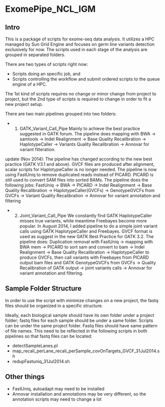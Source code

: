 ExomePipe_NCL_IGM
=================

Intro
-----------------

This is a package of scripts for exome-seq data analysis. It utilizes a HPC managed by Sun Grid Engine and focuses on germ line variants detection exclusively for now. The scripts used in each stage of the analysis are grouped in separated folders.

There are two types of scripts right now:
* Scripts doing an specific job, and
* Scripts controlling the workflow and submit ordered scripts to the queue engine of a HPC.

The 1st kind of scripts requires no change or minor change from project to project, but the 2nd type of scripts is required to change in order to fit a new project setup.

There are two main pipelines grouped into two folders:

* 1. GATK_Variant_Call_Pipe
Mainly to achieve the best practice suggested in GATK forum. The pipeline does mapping with BWA -> samtools -> Indel Realignment -> Base Quality Recalibration -> HaplotypeCaller -> Variants Quality Recalibration -> Annovar for variant filteration.

update (Nov 2014):
The pipeline has changed according to the new best practice (GATK V3.1 and above). GVCF files are produced after alignment, scalar scripts for HaplotypeCaller is no longer needed. The pipeline is now using FastUniq to remove duplicated reads instead of PICARD. PICARD is still used to convert SAM files into sorted BAMs. The pipeline does the following jobs:
FastUniq -> BWA -> PICARD -> Indel Realignment -> Base Quality Recalibration -> HaplotypeCaller(GVCFs) -> GenotypeGVCFs from GVCFs -> Variant Quality Recalibration -> Annovar for variant annotation and filtering


* 2. Joint_Variant_Call_Pipe
We constantly find GATK HaplotypeCaller misses true variants, while meantime Freebayes become more popular. In August 2014, I added pipeline to do a simple joint variant calls using GATK HaplotypeCaller and Freebayes. GVCF format is used as suggest in the new GATK Best Practice for GATK 3.2. 
The pipeline does:
Duplication removal with FastUniq -> mapping with BWA mem -> PICARD to sort sam and convert to bam -> Indel Realignment -> Base Quality Recalibration -> HaplotypeCaller to produce GVCFs, then call variants with Freebayes from PICARD output bam files and GATK GenotypeGVCFs from GVCFs -> Quality Recalibration of GATK output -> joint variants calls -> Annovar for variant annotation and filtering.


Sample Folder Structure
-----------------

In order to use the script with minimize changes on a new project, the fastq files should be organized in a specific structure.

Ideally, each biological sample should have its own folder under a project folder; fastq files for each sample should be under a same folder. Scripts can be under the same project folder. Fastq files should have same pattern of file names. This need to be reflected in the following scripts in both pipelines so that fastq files can be located:

* detectSampleLanes.pl
* map_recali_perLane_recali_perSample_covOnTargets_GVCF_31Jul2014.sh
* redupFastuniq_31Jul2014.sh


Other things
-----------------
* FastUniq, autoadapt may need to be installed
* Annovar installation and annotations may be very different, so the annotation scripts may need to change a lot


